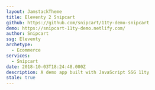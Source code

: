 ```yaml
---
layout: JamstackTheme
title: Eleventy 2 Snipcart
github: https://github.com/snipcart/11ty-demo-snipcart
demo: https://snipcart-11ty-demo.netlify.com/
author: Snipcart
ssg: Eleventy
archetype:
  - Ecommerce
services:
  - Snipcart
date: 2018-10-03T18:24:48.000Z
description: A demo app built with JavaScript SSG 11ty
stale: true
---
```

